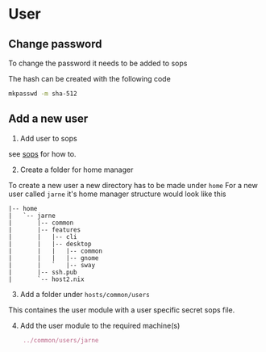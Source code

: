 # User

## Change password

To change the password it needs to be added to sops

The hash can be created with the following code

```bash
mkpasswd -m sha-512
```

## Add a new user

1. Add user to sops

see [sops](./sops.md#new-user) for how to.

2. Create a folder for home manager

To create a new user a new directory has to be made under `home`
For a new user called `jarne` it's home manager structure would look like this

```text
|-- home
|   `-- jarne
|       |-- common
|       |-- features
|       |   |-- cli
|       |   |-- desktop
|       |   |   |-- common
|       |   |   |-- gnome
|       |   `   |-- sway
|       |-- ssh.pub
|       `-- host2.nix
```

3. Add a folder under `hosts/common/users`

This containes the user module with a user specific secret sops file.

4. Add the user module to the required machine(s)

```nix
    ../common/users/jarne
```
